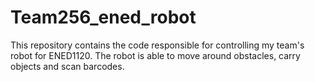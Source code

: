 # Team256_ened_robot
This repository contains the code responsible for controlling my team's robot for ENED1120. The robot is able to move around obstacles, carry objects and scan barcodes.
